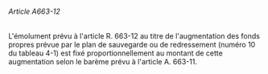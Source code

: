###### Article A663-12

L'émolument prévu à l'article R. 663-12 au titre de l'augmentation des fonds propres prévue par le plan de sauvegarde ou de redressement (numéro 10 du tableau 4-1) est fixé proportionnellement au montant de cette augmentation selon le barème prévu à l'article A. 663-11.

